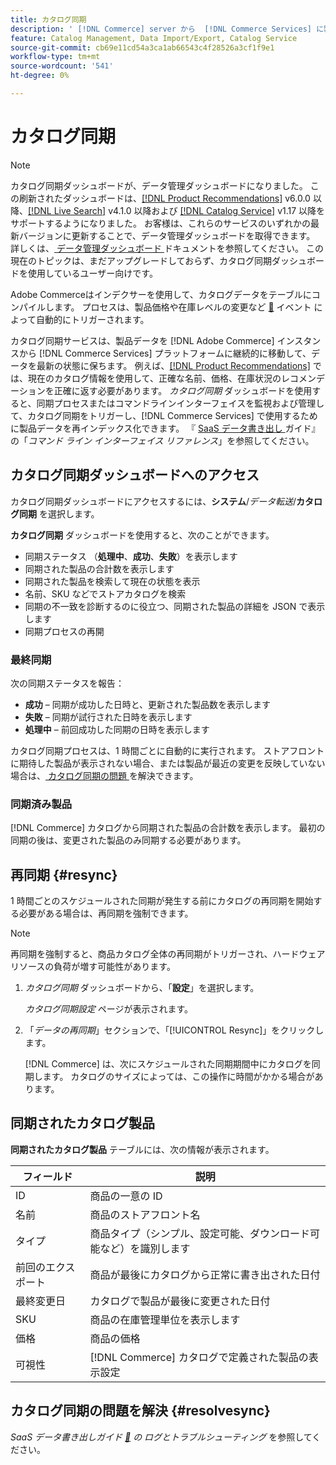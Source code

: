 ```yaml
---
title: カタログ同期
description: ' [!DNL Commerce] server から  [!DNL Commerce Services] に製品データを書き出す方法を説明します。'
feature: Catalog Management, Data Import/Export, Catalog Service
source-git-commit: cb69e11cd54a3ca1ab66543c4f28526a3cf1f9e1
workflow-type: tm+mt
source-wordcount: '541'
ht-degree: 0%

---
```



# カタログ同期

>[!NOTE]
>
> カタログ同期ダッシュボードが、データ管理ダッシュボードになりました。 この刷新されたダッシュボードは、[[!DNL Product Recommendations]](../product-recommendations/guide-overview.md) v6.0.0 以降、[[!DNL Live Search]](../live-search/overview.md) v4.1.0 以降および [[!DNL Catalog Service]](../catalog-service/overview.md) v1.17 以降をサポートするようになりました。 お客様は、これらのサービスのいずれかの最新バージョンに更新することで、データ管理ダッシュボードを取得できます。 詳しくは、[ データ管理ダッシュボード ](https://experienceleague.adobe.com/docs/commerce-admin/systems/data-transfer/data-dashboard.html) ドキュメントを参照してください。 この現在のトピックは、まだアップグレードしておらず、カタログ同期ダッシュボードを使用しているユーザー向けです。

Adobe Commerceはインデクサーを使用して、カタログデータをテーブルにコンパイルします。 プロセスは、製品価格や在庫レベルの変更など [&#128279;](https://experienceleague.adobe.com/docs/commerce-admin/systems/tools/index-management.html#events-that-trigger-full-reindexing) イベント  によって自動的にトリガーされます。

カタログ同期サービスは、製品データを [!DNL Adobe Commerce] インスタンスから [!DNL Commerce Services] プラットフォームに継続的に移動して、データを最新の状態に保ちます。 例えば、[[!DNL Product Recommendations]](/help/product-recommendations/overview.md) では、現在のカタログ情報を使用して、正確な名前、価格、在庫状況のレコメンデーションを正確に返す必要があります。 _カタログ同期_ ダッシュボードを使用すると、同期プロセスまたはコマンドラインインターフェイスを監視および管理して、カタログ同期をトリガーし、[!DNL Commerce Services] で使用するために製品データを再インデックス化できます。 『 [SaaS データ書き出し ](../data-export/data-export-cli-commands.md) ガイド』の「_コマンド ライン インターフェイス リファレンス_」を参照してください。

## カタログ同期ダッシュボードへのアクセス

カタログ同期ダッシュボードにアクセスするには、**システム**/_データ転送_/**カタログ同期** を選択します。

**カタログ同期** ダッシュボードを使用すると、次のことができます。

- 同期ステータス （**処理中**、**成功**、**失敗**）を表示します
- 同期された製品の合計数を表示します
- 同期された製品を検索して現在の状態を表示
- 名前、SKU などでストアカタログを検索
- 同期の不一致を診断するのに役立つ、同期された製品の詳細を JSON で表示します
- 同期プロセスの再開

### 最終同期

次の同期ステータスを報告：

- **成功** – 同期が成功した日時と、更新された製品数を表示します
- **失敗** – 同期が試行された日時を表示します
- **処理中** – 前回成功した同期の日時を表示します

カタログ同期プロセスは、1 時間ごとに自動的に実行されます。 ストアフロントに期待した製品が表示されない場合、または製品が最近の変更を反映していない場合は、[ カタログ同期の問題 ](#resolvesync) を解決できます。

### 同期済み製品

[!DNL Commerce] カタログから同期された製品の合計数を表示します。 最初の同期の後は、変更された製品のみ同期する必要があります。

## 再同期 {#resync}

1 時間ごとのスケジュールされた同期が発生する前にカタログの再同期を開始する必要がある場合は、再同期を強制できます。

>[!NOTE]
>
> 再同期を強制すると、商品カタログ全体の再同期がトリガーされ、ハードウェアリソースの負荷が増す可能性があります。

1. _カタログ同期_ ダッシュボードから、「**設定**」を選択します。

   _カタログ同期設定_ ページが表示されます。

1. 「_データの再同期_」セクションで、「[!UICONTROL Resync]」をクリックします。

   [!DNL Commerce] は、次にスケジュールされた同期期間中にカタログを同期します。 カタログのサイズによっては、この操作に時間がかかる場合があります。

## 同期されたカタログ製品

**同期されたカタログ製品** テーブルには、次の情報が表示されます。

| フィールド | 説明 |
|---|---|
| ID | 商品の一意の ID |
| 名前 | 商品のストアフロント名 |
| タイプ | 商品タイプ（シンプル、設定可能、ダウンロード可能など）を識別します |
| 前回のエクスポート | 商品が最後にカタログから正常に書き出された日付 |
| 最終変更日 | カタログで製品が最後に変更された日付 |
| SKU | 商品の在庫管理単位を表示します |
| 価格 | 商品の価格 |
| 可視性 | [!DNL Commerce] カタログで定義された製品の表示設定 |

## カタログ同期の問題を解決 {#resolvesync}

_SaaS データ書き出しガイド [&#128279;](../data-export/troubleshooting-logging.md#troubleshooting) の  ログとトラブルシューティング_ を参照してください。
